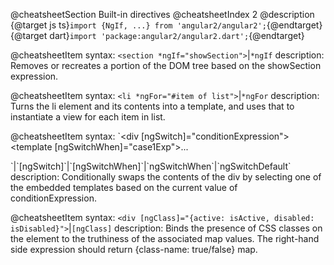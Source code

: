@cheatsheetSection
Built-in directives
@cheatsheetIndex 2
@description
{@target js ts}`import {NgIf, ...} from 'angular2/angular2';`{@endtarget}
{@target dart}`import 'package:angular2/angular2.dart';`{@endtarget}

@cheatsheetItem
syntax:
`<section *ngIf="showSection">`|`*ngIf`
description:
Removes or recreates a portion of the DOM tree based on the showSection expression.

@cheatsheetItem
syntax:
`<li *ngFor="#item of list">`|`*ngFor`
description:
Turns the li element and its contents into a template, and uses that to instantiate a view for each item in list.

@cheatsheetItem
syntax:
`<div [ngSwitch]="conditionExpression">
  <template [ngSwitchWhen]="case1Exp">...</template>
  <template ngSwitchWhen="case2LiteralString">...</template>
  <template ngSwitchDefault>...</template>
</div>`|`[ngSwitch]`|`[ngSwitchWhen]`|`ngSwitchWhen`|`ngSwitchDefault`
description:
Conditionally swaps the contents of the div by selecting one of the embedded templates based on the current value of conditionExpression.

@cheatsheetItem
syntax:
`<div [ngClass]="{active: isActive, disabled: isDisabled}">`|`[ngClass]`
description:
Binds the presence of CSS classes on the element to the truthiness of the associated map values. The right-hand side expression should return {class-name: true/false} map.
